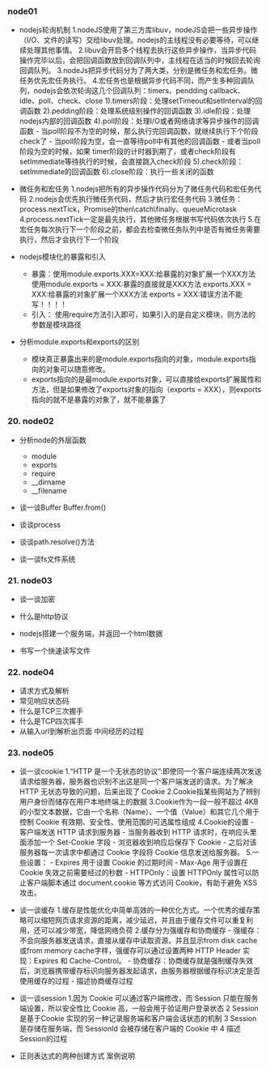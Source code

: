 ###  node01

- nodejs轮询机制
  1.nodeJS使用了第三方库libuv，nodeJS会把一些异步操作（I/O、文件的读写）交给libuv处理。nodejs的主线程没有必要等待，可以继续处理其他事情。
  2.libuv会开启多个线程去执行这些异步操作，当异步代码操作完毕以后，会把回调函数放到回调队列中，主线程在适当的时候回去轮询回调队列。
  3.nodeJs把异步代码分为了两大类，分别是微任务和宏任务。微任务优先宏任务执行。
  4.宏任务也是根据异步代码不同，而产生多种回调队列，nodejs会依次轮询这几个回调队列：timers、pendding callback、idle、poll、check、close
      1).timers阶段：处理setTimeout和setInterval的回调函数
      2).pedding阶段：处理系统级别操作的回调函数
      3).idle阶段：处理nodejs内部的回调函数
      4).poll阶段：处理I/O或者网络请求等异步操作的回调函数
          - 当poll阶段不为空的时候，那么执行完回调函数，就继续执行下个阶段check了
                  - 当poll阶段为空，会一直等待poll中有其他的回调函数
                  - 或者当poll阶段为空的时候，如果 timer阶段的计时器到期了，或者check阶段有setImmediate等待执行的时候，会直接跳入check阶段
      5).check阶段：setImmediate的回调函数
      6).close阶段：执行一些关闭的函数

  


- 微任务和宏任务
  1.nodejs把所有的异步操作代码分为了微任务代码和宏任务代码
  2.nodejs会优先执行微任务代码，然后才执行宏任务代码
  3.微任务：process.nextTick，Promise的then\catch\finally、queueMicrotask
  4.process.nextTick一定是最先执行，其他微任务根据书写代码依次执行
  5.在宏任务每次执行下一个阶段之前，都会去检查微任务队列中是否有微任务需要执行，然后才会执行下一个阶段

  

  

- nodejs模块化的暴露和引入

  - 暴露：使用module.exports.XXX=XXX:给暴露的对象扩展一个XXX方法  
        使用module.exports = XXX:暴露的直接就是XXX方法
        exports.XXX = XXX:给暴露的对象扩展一个XXX方法
        exports = XXX:错误方法不能写！！！！
  - 引入：
    使用require方法引入即可，如果引入的是自定义模块，则方法的参数是模块路径

  

  

- 分析module.exports和exports的区别

  - 模块真正暴露出来的是module.exports指向的对象，module.exports指向的对象可以随意修改。
  - exports指向的是最module.exports对象，可以直接给exports扩展属性和方法，但是如果修改了exports对象的指向（exports = XXX），则exports指向的就不是暴露的对象了，就不能暴露了



### 20. node02

- 分析node的外层函数
  - module
  - exports
  - require
  - __dirname
  - __filename

- 谈一谈Buffer
  Buffer.from()

- 谈谈process

- 谈谈path.resolve()方法

- 谈一谈fs文件系统 



### 21. node03

- 谈一谈加密

- 什么是http协议

- nodejs搭建一个服务端，并返回一个html数据

- 书写一个快速读写文件



### 22. node04

- 请求方式及解析
- 常见响应状态码
- 什么是TCP三次握手
- 什么是TCP四次挥手
- 从输入url到解析出页面 中间经历的过程



### 23. node05

- 谈一谈cookie
  1.“HTTP 是一个无状态的协议”:即使同一个客户端连续两次发送请求给服务器，服务器也识别不出这是同一个客户端发送的请求。为了解决 HTTP 无状态导致的问题，后来出现了 Cookie
  2.Cookie指某些网站为了辨别用户身份而储存在用户本地终端上的数据
  3.Cookie作为一段一般不超过 4KB 的小型文本数据，它由一个名称（Name）、一个值（Value）和其它几个用于控制 Cookie 有效期、安全性、使用范围的可选属性组成
  4.Cookie的设置
      - 客户端发送 HTTP 请求到服务器
      - 当服务器收到 HTTP 请求时，在响应头里面添加一个 Set-Cookie 字段
      - 浏览器收到响应后保存下 Cookie
      - 之后对该服务器每一次请求中都通过 Cookie 字段将 Cookie 信息发送给服务器。
  5.一些设置：
      - Expires 用于设置 Cookie 的过期时间
      - Max-Age 用于设置在 Cookie 失效之前需要经过的秒数
      - HTTPOnly：设置 HTTPOnly 属性可以防止客户端脚本通过 document.cookie 等方式访问 Cookie，有助于避免 XSS 攻击。


- 谈一谈缓存
  1.缓存是性能优化中简单高效的一种优化方式。一个优秀的缓存策略可以缩短网页请求资源的距离，减少延迟，并且由于缓存文件可以重复利用，还可以减少带宽，降低网络负荷
  2.缓存分为强缓存和协商缓存
      - 强缓存：不会向服务器发送请求，直接从缓存中读取资源，并且显示from disk cache或from memory cache字样，强缓存可以通过设置两种 HTTP Header 实现：Expires 和 Cache-Control。
          - 协商缓存：协商缓存就是强制缓存失效后，浏览器携带缓存标识向服务器发起请求，由服务器根据缓存标识决定是否使用缓存的过程
          - 描述协商缓存过程

- 谈一谈session
  1.因为 Cookie 可以通过客户端修改，而 Session 只能在服务端设置，所以安全性比 Cookie 高，一般会用于验证用户登录状态
  2 Session 是基于Cookie 实现的另一种记录服务端和客户端会话状态的机制
  3 Session 是存储在服务端，而 SessionId 会被存储在客户端的 Cookie 中
  4 描述Session的过程

- 正则表达式的两种创建方式 案例说明